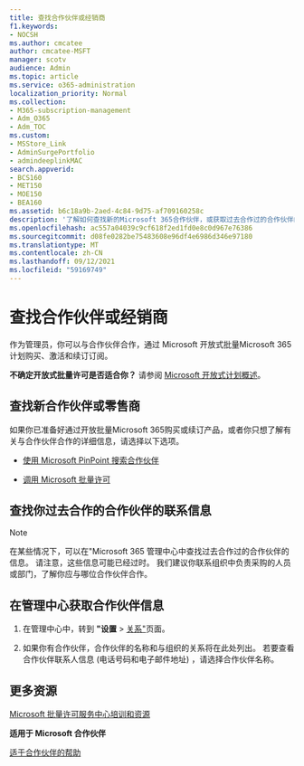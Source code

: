 ```yaml
---
title: 查找合作伙伴或经销商
f1.keywords:
- NOCSH
ms.author: cmcatee
author: cmcatee-MSFT
manager: scotv
audience: Admin
ms.topic: article
ms.service: o365-administration
localization_priority: Normal
ms.collection:
- M365-subscription-management
- Adm_O365
- Adm_TOC
ms.custom:
- MSStore_Link
- AdminSurgePortfolio
- admindeeplinkMAC
search.appverid:
- BCS160
- MET150
- MOE150
- BEA160
ms.assetid: b6c18a9b-2aed-4c84-9d75-af709160258c
description: '了解如何查找新的Microsoft 365合作伙伴，或获取过去合作过的合作伙伴的联系人信息。 '
ms.openlocfilehash: ac557a04039c9cf618f2ed1fd0e8c0d967e76386
ms.sourcegitcommit: d08fe0282be75483608e96df4e6986d346e97180
ms.translationtype: MT
ms.contentlocale: zh-CN
ms.lasthandoff: 09/12/2021
ms.locfileid: "59169749"
---
```

# <a name="find-your-partner-or-reseller"></a>查找合作伙伴或经销商

作为管理员，你可以与合作伙伴合作，通过 Microsoft 开放式批量Microsoft 365计划购买、激活和续订订阅。 
  
 **不确定开放式批量许可是否适合你？** 请参阅 [Microsoft 开放式计划概述](https://go.microsoft.com/fwlink/p/?LinkId=613298)。
  
## <a name="find-a-new-partner-or-reseller"></a>查找新合作伙伴或零售商

如果你已准备好通过开放批量Microsoft 365购买或续订产品，或者你只想了解有关与合作伙伴合作的详细信息，请选择以下选项。 
  
- [使用 Microsoft PinPoint 搜索合作伙伴](https://go.microsoft.com/fwlink/p/?LinkId=613304)
    
- [调用 Microsoft 批量许可](https://go.microsoft.com/fwlink/p/?LinkId=613305)
    
## <a name="find-contact-information-for-a-partner-youve-worked-with-in-the-past"></a>查找你过去合作的合作伙伴的联系信息

> [!NOTE]
> 在某些情况下，可以在"Microsoft 365 管理中心中查找过去合作过的合作伙伴的信息。 请注意，这些信息可能已经过时。 我们建议你联系组织中负责采购的人员或部门，了解你应与哪位合作伙伴合作。 
  
## <a name="get-partner-info-in-the-admin-center"></a>在管理中心获取合作伙伴信息

1. 在管理中心中，转到 **"设置**  >  <a href="https://go.microsoft.com/fwlink/p/?linkid=2074649" target="_blank">关系"</a>页面。
  
2. 如果你有合作伙伴，合作伙伴的名称和与组织的关系将在此处列出。 若要查看合作伙伴联系人信息 (电话号码和电子邮件地址) ，请选择合作伙伴名称。
    
## <a name="more-resources"></a>更多资源

[Microsoft 批量许可服务中心培训和资源](https://go.microsoft.com/fwlink/?LinkId=613306)
  
 **适用于 Microsoft 合作伙伴**
  
[适于合作伙伴的帮助](https://support.microsoft.com/office/ae811622-b838-4f62-b7e9-659627374963)
  

